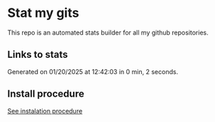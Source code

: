 # Stat my gits

This repo is an automated stats builder for all my github repositories.

## Links to stats


Generated on 01/20/2025 at 12:42:03 in 0 min, 2 seconds.

## Install procedure

[See instalation procedure](./src/install.md)
